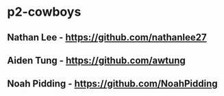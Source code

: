 # p2-cowboys

## Nathan Lee - https://github.com/nathanlee27
## Aiden Tung - https://github.com/awtung
## Noah Pidding - https://github.com/NoahPidding
